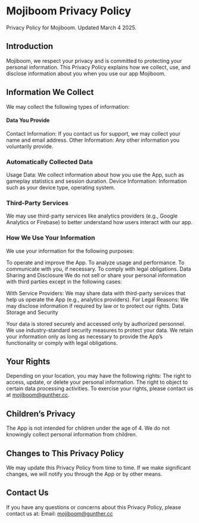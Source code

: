 # Mojiboom Privacy Policy
Privacy Policy for Mojiboom. Updated March 4 2025.

## Introduction
Mojiboom, we respect your privacy and is committed to protecting your personal information. This Privacy Policy explains how we collect, use, and disclose information about you when you use our app Mojiboom.

## Information We Collect
We may collect the following types of information:

#### Data You Provide
Contact Information: If you contact us for support, we may collect your name and email address.
Other Information: Any other information you voluntarily provide. 

### Automatically Collected Data
Usage Data: We collect information about how you use the App, such as gameplay statistics and session duration.
Device Information: Information such as your device type, operating system. 

### Third-Party Services
We may use third-party services like analytics providers (e.g., Google Analytics or Firebase) to better understand how users interact with our app.

### How We Use Your Information
We use your information for the following purposes:

To operate and improve the App. To analyze usage and performance. To communicate with you, if necessary. To comply with legal obligations. Data Sharing and Disclosure
We do not sell or share your personal information with third parties except in the following cases:

With Service Providers: We may share data with third-party services that help us operate the App (e.g., analytics providers). 
For Legal Reasons: We may disclose information if required by law or to protect our rights. Data Storage and Security

Your data is stored securely and accessed only by authorized personnel. We use industry-standard security measures to protect your data. 
We retain your information only as long as necessary to provide the App’s functionality or comply with legal obligations.

## Your Rights
Depending on your location, you may have the following rights:
The right to access, update, or delete your personal information. The right to object to certain data processing activities. To exercise your rights, please contact us at mojiboom@gunther.cc.

## Children’s Privacy
The App is not intended for children under the age of 4. We do not knowingly collect personal information from children.

## Changes to This Privacy Policy
We may update this Privacy Policy from time to time. If we make significant changes, we will notify you through the App or by other means.

## Contact Us
If you have any questions or concerns about this Privacy Policy, please contact us at:
Email: mojiboom@gunther.cc
